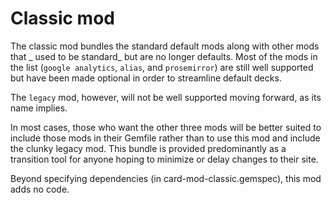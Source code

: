 <!--
# @title README - mod: classic
-->

# Classic mod

The classic mod bundles the standard default mods along with other mods that _
used to be standard_ but are no longer defaults. Most of the mods in the
list (`google analytics`, `alias`, and `prosemirror`) are still well supported
but have been made optional in order to streamline default decks.

The `legacy` mod, however, will not be well supported moving forward, as its
name implies.

In most cases, those who want the other three mods will be better suited to
include those mods in their Gemfile rather than to use this mod and include the
clunky legacy mod. This bundle is provided predominantly as a transition tool
for anyone hoping to minimize or delay changes to their site.

Beyond specifying dependencies (in card-mod-classic.gemspec), this mod adds no
code.